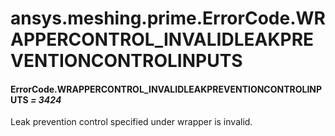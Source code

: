 <a id="ansys-meshing-prime-errorcode-wrappercontrol-invalidleakpreventioncontrolinputs"></a>

# ansys.meshing.prime.ErrorCode.WRAPPERCONTROL_INVALIDLEAKPREVENTIONCONTROLINPUTS

<a id="ansys.meshing.prime.ErrorCode.WRAPPERCONTROL_INVALIDLEAKPREVENTIONCONTROLINPUTS"></a>

#### ErrorCode.WRAPPERCONTROL_INVALIDLEAKPREVENTIONCONTROLINPUTS *= 3424*

Leak prevention control specified under wrapper is invalid.

<!-- !! processed by numpydoc !! -->
